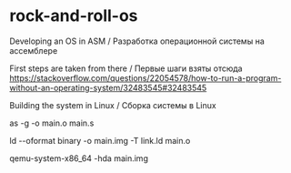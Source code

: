 # rock-and-roll-os
Developing an OS in ASM / Разработка операционной системы на ассемблере

First steps are taken from there / Первые шаги взяты отсюда
https://stackoverflow.com/questions/22054578/how-to-run-a-program-without-an-operating-system/32483545#32483545

Building the system in Linux / Сборка системы в Linux

as -g -o main.o main.s

ld --oformat binary -o main.img -T link.ld main.o

qemu-system-x86_64 -hda main.img
